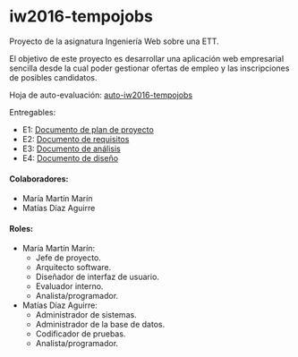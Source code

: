 iw2016-tempojobs
================
Proyecto de la asignatura Ingeniería Web sobre una ETT.

El objetivo de este proyecto es desarrollar una aplicación web empresarial sencilla desde
la cual poder gestionar ofertas de empleo y las inscripciones de posibles candidatos.

Hoja de auto-evaluación: [auto-iw2016-tempojobs](https://docs.google.com/spreadsheets/d/1m27WBOe_tDdPjohx7sM0_MM33ur7FEmseI-JLapoFYI/edit?usp=sharing)

Entregables:
* E1: [Documento de plan de proyecto](https://docs.google.com/document/d/1qFu-Q5v8uLhlId2M9zFeppOT0CdY8ohl4T-J0hhmSVI/edit?usp=sharing)
* E2: [Documento de requisitos](https://docs.google.com/document/d/1jWdlkVnUCD8FCixcph0YGIk8XyvLM64gvuhZ0hjjOFc/edit?usp=sharing)
* E3: [Documento de análisis](https://docs.google.com/document/d/1ZV56vxDvH7zE6xuZ56GKfw8FRiKUL79tgfkhVqS2sRw/edit?usp=sharing)
* E4: [Documento de diseño](https://docs.google.com/document/d/16zt0RI7DanIPm-bnoK9YTx3vg_pVpwaLdf4GoiLM6mM/edit?usp=sharing)

#### Colaboradores:
* María Martín Marín
* Matías Díaz Aguirre

#### Roles:
* María Martín Marín:
  * Jefe de proyecto.
  * Arquitecto software.
  * Diseñador de interfaz de usuario.
  * Evaluador interno.
  * Analista/programador.
* Matías Díaz Aguirre:
  * Administrador de sistemas.
  * Administrador de la base de datos.
  * Codificador de pruebas.
  * Analista/programador.
